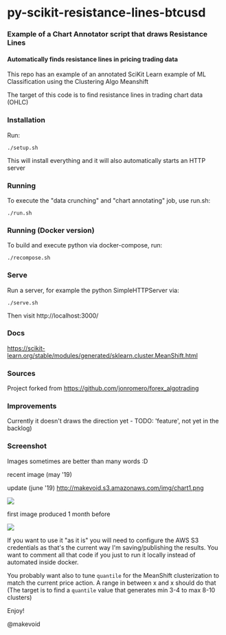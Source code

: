 # py-scikit-resistance-lines-btcusd

### Example of a Chart Annotator script that draws Resistance Lines 

#### Automatically finds resistance lines in pricing trading data

This repo has an example of an annotated SciKit Learn example of ML Classification using the Clustering Algo Meanshift

The target of this code is to find resistance lines in trading chart data (OHLC)


### Installation


Run:

    ./setup.sh

This will install everything and it will also automatically starts an HTTP server


### Running


To execute the "data crunching" and "chart annotating" job, use run.sh:

    ./run.sh

### Running (Docker version)


To build and execute python via docker-compose, run:

    ./recompose.sh

### Serve

Run a server, for example the python SimpleHTTPServer via:

```
./serve.sh
```

Then visit http://localhost:3000/


### Docs

https://scikit-learn.org/stable/modules/generated/sklearn.cluster.MeanShift.html


### Sources 

Project forked from https://github.com/jonromero/forex_algotrading


### Improvements

Currently it doesn't draws the direction yet - TODO: 'feature', not yet in the backlog)


### Screenshot

Images sometimes are better than many words :D

recent image (may '19)

update (june '19) http://makevoid.s3.amazonaws.com/img/chart1.png

![](https://raw.githubusercontent.com/makevoid/chart-annotator-resistance-lines/a380830360e6b0dbc2c1c98b2639dccf3d9007b1/tmp/4-years-cycle-restarting-1.png?raw=true)

first image produced 1 month before

![](https://github.com/makevoid/chart-annotator-resistance-lines/blob/master/tmp/resistance-lines-ml-classification-meanshift.png?raw=true)

If you want to use it "as it is" you will need to configure the AWS S3 credentials as that's the current way I'm saving/publishing the results. You want to comment all that code if you just to run it locally instead of automated inside docker.

You probably want also to tune `quantile` for the MeanShift clusterization to match the current price action. A range in between x and x should do that (The target is to find a `quantile` value that generates min 3-4 to max 8-10 clusters)

Enjoy!

@makevoid
